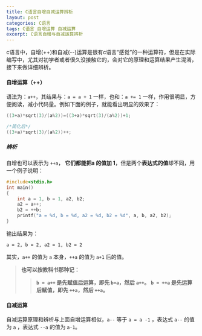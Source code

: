 ```yaml
---
title: C语言自增自减运算辨析
layout: post
categories: C语言
tags: C语言 自增运算 自减运算
excerpt: C语言自增与自减运算辨析
---
```

c语言中，自增(++)和自减(--)运算是很有c语言“感觉”的一种运算符，但是在实际编写中，尤其对初学者或者很久没接触它的，会对它的原理和运算结果产生混淆，接下来做详细辨析。

#### 自增运算（++）

语法为：`a++`，其结果与：`a = a + 1` 一样，也和：`a += 1` 一样，作用很明显，方便阅读，减小代码量。例如下面的例子，就能看出明显的效果了：
``` c
((3+a)*sqrt(3)/(a%2))=((3+a)*sqrt(3)/(a%2))+1;

/*简化后*/
((3+a)*sqrt(3)/(a%2))++;
```

##### 辨析

自增也可以表示为 `++a`， **它们都能把a 的值加 1**，但是两个**表达式的值**却不同，用一个例子说明：
``` c
#include<stdio.h>
int main()
{
    int a = 1, b = 1, a2, b2;
    a2 = a++;
    b2 = ++b;
    printf("a = %d, b = %d, a2 = %d, b2 = %d", a, b, a2, b2);
}
```
输出结果为：
```
a = 2, b = 2, a2 = 1, b2 = 2
```
其实，`a++` 的值为 `a` 本身，`++a` 的值为 `a+1` 后的值。

>**也可以按教科书那种记：**
>>**`b = a++` 是先赋值后运算，即先 `b=a`，然后 `a++`。**
>>**`b = ++a` 是先运算后赋值，即先 `++a`，然后 `++a`。**

#### 自减运算

自减运算原理和辨析与上面自增运算相似，`a--` 等于 `a = a -1` ，表达式 `a--` 的值为 `a` ，表达式 `--a` 的值为 `a-1`。